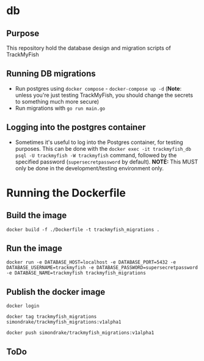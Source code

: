 # db

## Purpose

This repository hold the database design and migration scripts of TrackMyFish

## Running DB migrations

* Run postgres using `docker compose` - `docker-compose up -d` (**Note**: unless you're just testing TrackMyFish, you should change the secrets to something much more secure)
* Run migrations with `go run main.go`

## Logging into the postgres container

* Sometimes it's useful to log into the Postgres container, for testing purposes. This can be done with the `docker exec -it trackmyfish_db psql -U trackmyfish -W trackmyfish` command, followed by the specified password (`supersecretpassword` by default). **NOTE:** This MUST only be done in the development/testing environment only.


# Running the Dockerfile

## Build the image

```
docker build -f ./Dockerfile -t trackmyfish_migrations .
```

## Run the image

```
docker run -e DATABASE_HOST=localhost -e DATABASE_PORT=5432 -e DATABASE_USERNAME=trackmyfish -e DATABASE_PASSWORD=supersecretpassword -e DATABASE_NAME=trackmyfish trackmyfish_migrations
```

## Publish the docker image

```
docker login

docker tag trackmyfish_migrations simondrake/trackmyfish_migrations:v1alpha1

docker push simondrake/trackmyfish_migrations:v1alpha1
```



## ToDo
